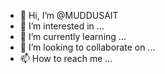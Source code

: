 - 👋 Hi, I’m @MUDDUSAIT
- 👀 I’m interested in ...
- 🌱 I’m currently learning ...
- 💞️ I’m looking to collaborate on ...
- 📫 How to reach me ...

<!---
MUDDUSAIT/MUDDUSAIT is a ✨ special ✨ repository because its `README.md` (this file) appears on your GitHub profile.
You can click the Preview link to take a look at your changes.
--->

